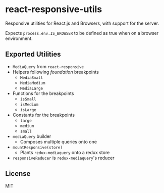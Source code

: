 # react-responsive-utils
Responsive utilities for React.js and Browsers, with support for the server.

Expects `process.env.IS_BROWSER` to be defined as true when on a browser
environment.

## Exported Utilities
- `MediaQuery` from `react-responsive`
- Helpers following _foundation_ breakpoints
  - `MediaSmall`
  - `MediaMedium`
  - `MediaLarge`
- Functions for the breakpoints
  - `isSmall`
  - `isMedium`
  - `isLarge`
- Constants for the breakpoints
  - `large`
  - `medium`
  - `small`
- `mediaQuery` builder
  - Composes multiple queries onto one
- `mountResponsive(store)`
  - Plants `redux-mediaquery` onto a redux store
- `responsiveReducer` is `redux-mediaquery`'s reducer

## License
MIT
